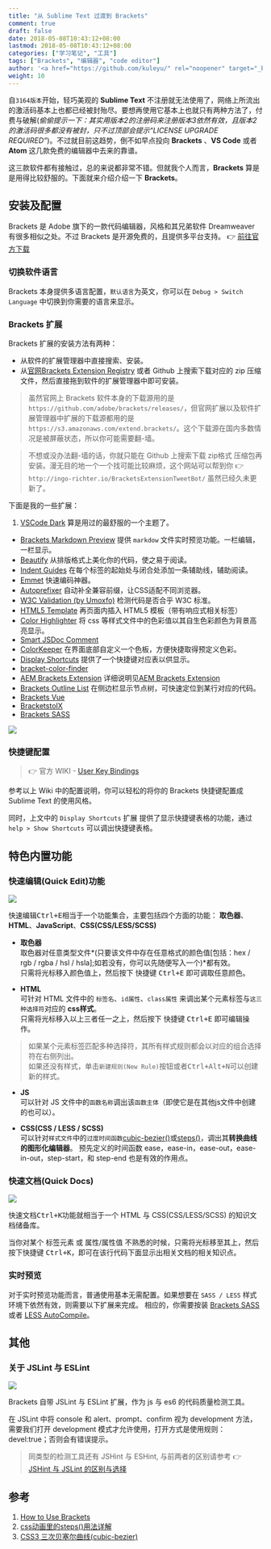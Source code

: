 ```yaml
---
title: "从 Sublime Text 过渡到 Brackets"
comment: true
draft: false
date: 2018-05-08T10:43:12+08:00
lastmod: 2018-05-08T10:43:12+08:00
categories: ["学习笔记", "工具"]
tags: ["Brackets", "编辑器", "code editor"]
author: '<a href="https://github.com/kuleyu/" rel="noopener" target="_blank">kuleyu</a>'
weight: 10
---
```


自`3164版本`开始，轻巧美观的 **Sublime Text** 不注册就无法使用了，网络上所流出的激活码基本上也都已经被封殆尽。要想再使用它基本上也就只有两种方法了，付费与破解(*偷偷提示一下：其实用版本2的注册码来注册版本3依然有效，且版本2的激活码很多都没有被封，只不过顶部会提示“LICENSE UPGRADE REQUIRED”*)。不过就目前这趋势，倒不如早点投向 **Brackets** 、**VS Code** 或者 **Atom** 这几款免费的编辑器中去来的靠谱。

这三款软件都有接触过，总的来说都非常不错。但就我个人而言，**Brackets** 算是是用得比较舒服的。下面就来介绍介绍一下 **Brackets**。

<!-- more -->

## 安装及配置

Brackets 是 Adobe 旗下的一款代码编辑器，风格和其兄弟软件 Dreamweaver 有很多相似之处。不过 Brackets 是开源免费的，且提供多平台支持。  👉 [前往官方下载](http://brackets.io/)

### 切换软件语言

Brackets 本身提供多语言配置，`默认语言`为英文，你可以在 `Debug > Switch Language` 中切换到你需要的语言来显示。

### Brackets 扩展

Brackets 扩展的安装方法有两种：

  - 从软件的扩展管理器中直接搜索、安装。
  - 从[官网Brackets Extension Registry](https://registry.brackets.io/) 或者 Github 上搜索下载对应的 zip 压缩文件，然后直接拖到软件的扩展管理器中即可安装。
  
> 虽然官网上 Brackets 软件本身的下载源用的是`https://github.com/adobe/brackets/releases/`，但官网扩展以及软件扩展管理器中扩展的下载源都用的是`https://s3.amazonaws.com/extend.brackets/`。这个下载源在国内多数情况是被屏蔽状态，所以你可能需要翻-墙。  

> 不想或没办法翻-墙的话，你就只能在 Github 上搜索下载 zip格式 压缩包再安装。漫无目的地一个一个找可能比较麻烦，这个网站可以帮到你 👉 `http://ingo-richter.io/BracketsExtensionTweetBot/` 虽然已经久未更新了。  

下面是我的一些扩展：  
1. [VSCode Dark][01] 算是用过的最舒服的一个主题了。
- [Brackets Markdown Preview][02] 提供 `markdow` 文件实时预览功能。一栏编辑，一栏显示。
- [Beautify][03] 从排版格式上美化你的代码，使之易于阅读。
- [Indent Guides][04] 在每个标签的起始处与闭合处添加一条辅助线，辅助阅读。
- [Emmet][05] 快速编码神器。
- [Autoprefixer][06] 自动补全兼容前缀，让CSS适配不同浏览器。
- [W3C Validation (by Umoxfo)][07] 检测代码是否合乎 W3C 标准。
- [HTML5 Template][08] 再页面内插入 HTML5 模板（带有响应式相关标签）
- [Color Highlighter][09] 将 css 等样式文件中的色彩值以其自生色彩颜色为背景高亮显示。
- [Smart JSDoc Comment][10]
- [ColorKeeper][11] 在界面底部自定义一个色板，方便快捷取得预定义色彩。
- [Display Shortcuts][12] 提供了一个快捷键对应表以供显示。
- [bracket-color-finder][13]
- [AEM Brackets Extension][14] 详细说明见[AEM Brackets Extension
](https://helpx.adobe.com/experience-manager/6-3/sites/developing/using/aem-brackets.html?wcmmode=disabled)
- [Brackets Outline List][15] 在侧边栏显示节点树，可快速定位到某行对应的代码。
- [Brackets Vue][16]
- [BracketstoIX][17]
- [Brackets SASS][21]

![](http://opifddwc7.bkt.clouddn.com/18-5-8/77661856.jpg)

### 快捷键配置

> 👉 官方 WIKI - [User Key Bindings][18]

参考以上 Wiki 中的配置说明，你可以轻松的将你的 Brackets 快捷键配置成 Sublime Text 的使用风格。

同时，上文中的 `Display Shortcuts` 扩展 提供了显示快捷键表格的功能，通过 `help > Show Shortcuts` 可以调出快捷键表格。

## 特色内置功能

### 快速编辑(Quick Edit)功能

![](http://opifddwc7.bkt.clouddn.com/18-5-8/74884389.jpg)

快速编辑<kbd>Ctrl+E</kbd>相当于一个功能集合，主要包括四个方面的功能： **取色器**、**HTML**、**JavaScript**、**CSS(CSS/LESS/SCSS)**

  - **取色器**  
  取色器对任意类型文件*(只要该文件中存在任意格式的颜色值[包括：hex / rgb / rgba / hsl / hsla];如若没有，你可以先随便写入一个)*都有效。  
  只需将光标移入颜色值上，然后按下 快捷键 <kbd>Ctrl+E</kbd> 即可调取任意颜色。  
  
  
  - **HTML**  
  可针对 HTML 文件中的 `标签名`、`id属性`、`class属性` 来调出某个元素标签与`这三种选择符`对应的 **css样式**。  
  只需将光标移入以上三者任一之上，然后按下 快捷键 <kbd>Ctrl+E</kbd> 即可编辑操作。
  
  > 如果某个元素标签匹配多种选择符，其所有样式规则都会以对应的组合选择符在右侧列出。  
  > 如果还没有样式，单击`新建规则(New Rule)`按钮或者<kbd>Ctrl+Alt+N</kbd>可以创建新的样式。  
  
  
  - **JS**  
  可以针对 JS 文件中的`函数名称`调出该`函数主体`（即使它是在其他js文件中创建的也可以）。
  
  
  - **CSS(CSS / LESS / SCSS)**  
  可以针对`样式文件`中的`过度时间函数`[cubic-bezier()][19]或[steps()][20]，调出其**转换曲线的图形化编辑器**。
  预先定义的时间函数 ease，ease-in，ease-out，ease-in-out，step-start，和 step-end 也是有效的作用点。  
  

### 快速文档(Quick Docs)

![](http://opifddwc7.bkt.clouddn.com/18-5-8/10491422.jpg)

快速文档<kbd>Ctrl+K</kbd>功能就相当于一个 HTML 与 CSS(CSS/LESS/SCSS) 的知识文档储备库。

当你对某个 标签元素 或 属性/属性值 不熟悉的时候，只需将光标移至其上，然后按下快捷键 <kbd>Ctrl+K</kbd>，即可在该行代码下面显示出相关文档的相关知识点。

### 实时预览

对于实时预览功能而言，普通使用基本无需配置。如果想要在 `SASS / LESS` 样式环境下依然有效，则需要以下扩展来完成。 相应的，你需要按装 [Brackets SASS][21] 或者 [LESS AutoCompile][22]。

## 其他

### 关于 JSLint 与 ESLint

![](http://opifddwc7.bkt.clouddn.com/18-5-8/9528370.jpg)

Brackets 自带 JSLint 与 ESLint 扩展，作为 js 与 es6 的代码质量检测工具。

在 JSLint 中将 console 和 alert、prompt、confirm 视为 development 方法，需要我们打开 development 模式才允许使用，打开方式是使用规则：devel:true；否则会有错误提示。

> 同类型的检测工具还有 JSHint 与 ESHint, 与前两者的区别请参考 👉 [JSHint 与 JSLint 的区别与选择](https://blog.csdn.net/devil2119971/article/details/52191323)


## 参考

1. [How to Use Brackets](https://github.com/adobe/brackets/wiki/How-to-Use-Brackets)
2. [css动画里的steps()用法详解][19]
3. [CSS3 三次贝塞尔曲线(cubic-bezier)][20]

[01]: https://s3.amazonaws.com/extend.brackets/vscode-dark/vscode-dark-0.9.1.zip
[02]: https://s3.amazonaws.com/extend.brackets/brackets-markdown-preview/brackets-markdown-preview-2.2.0.zip
[03]: https://s3.amazonaws.com/extend.brackets/brackets-beautify/brackets-beautify-2.5.1.zip
[04]: https://s3.amazonaws.com/extend.brackets/brackets-indent-guides/brackets-indent-guides-1.3.11.zip
[05]: https://s3.amazonaws.com/extend.brackets/brackets-emmet/brackets-emmet-1.2.2.zip
[06]: https://s3.amazonaws.com/extend.brackets/mikaeljorhult.brackets-autoprefixer/mikaeljorhult.brackets-autoprefixer-0.7.5.zip
[07]: https://s3.amazonaws.com/extend.brackets/umoxfo.w3cvalidation/umoxfo.w3cvalidation-1.1.0.zip
[08]: https://s3.amazonaws.com/extend.brackets/tanishbaansal.html5template/tanishbaansal.html5template-1.0.0.zip
[09]: https://s3.amazonaws.com/extend.brackets/qw0101.colorhighlighter/qw0101.colorhighlighter-1.2.2.zip
[10]: https://s3.amazonaws.com/extend.brackets/jsdoc.smartcomment/jsdoc.smartcomment-0.0.4.zip
[11]: https://s3.amazonaws.com/extend.brackets/dez.color.keeper/dez.color.keeper-1.0.1.zip
[12]: https://github.com/redmunds/brackets-display-shortcuts
[13]: https://s3.amazonaws.com/extend.brackets/bracket-color-finder/bracket-color-finder-1.0.0.zip
[14]: https://s3.amazonaws.com/extend.brackets/aem-sightly-brackets-extension/aem-sightly-brackets-extension-0.0.14.zip
[15]: https://s3.amazonaws.com/extend.brackets/hirse.outline-list/hirse.outline-list-1.4.1.zip
[16]: https://s3.amazonaws.com/extend.brackets/brackets.vue/brackets.vue-0.1.0.zip
[17]: https://s3.amazonaws.com/extend.brackets/bracketstoix/bracketstoix-3.4.0.zip
[18]: https://github.com/adobe/brackets/wiki/User-Key-Bindings
[19]: https://segmentfault.com/a/1190000007042048
[20]: https://blog.csdn.net/zhaozjc112/article/details/52909172
[21]: https://github.com/jasonsanjose/brackets-sass
[22]: https://github.com/jdiehl/brackets-less-autocompile